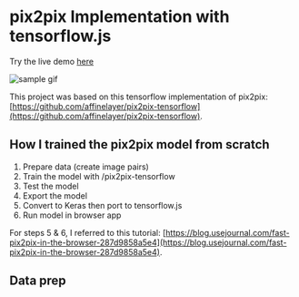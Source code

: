 # pix2pix Implementation with tensorflow.js

Try the live demo [here](https://wongkj12.github.io/drawSR/)

![sample gif](/docs/sample.gif)

This project was based on this tensorflow implementation of pix2pix: [https://github.com/affinelayer/pix2pix-tensorflow](https://github.com/affinelayer/pix2pix-tensorflow). 

## How I trained the pix2pix model from scratch
1. Prepare data (create image pairs)
2. Train the model with /pix2pix-tensorflow
3. Test the model
4. Export the model
5. Convert to Keras then port to tensorflow.js
6. Run model in browser app

For steps 5 & 6, I referred to this tutorial: [https://blog.usejournal.com/fast-pix2pix-in-the-browser-287d9858a5e4](https://blog.usejournal.com/fast-pix2pix-in-the-browser-287d9858a5e4).

## Data prep
